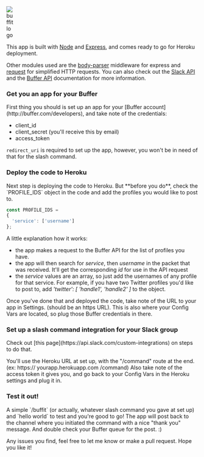 <img alt="buffit logo" style="max-width: 20px;" src="https://dl.dropboxusercontent.com/u/9299425/BUFFIT.png">

This app is built with [Node](http://nodejs.org) and [Express](http://expressjs.com), and comes ready to go for Heroku deployment. 

Other modules used are the [body-parser](https://github.com/expressjs/body-parser) middleware for express and [request](https://github.com/request/request) for simplified HTTP requests. You can also check out the [Slack API](http://api.slack.com) and the [Buffer API](http://buffer.com/developers/api) documentation for more information.

<h3>Get you an app for your Buffer</h3>
First thing you should is set up an app for your [Buffer account](http://buffer.com/developers), and take note of the credentials: 
<ul>
<li>client_id </li>
<li>client_secret (you'll receive this by email)</li>
<li>access_token </li>
</ul>

`redirect_uri` is required to set up the app, however, you won't be in need of that for the slash command.

<h3>Deploy the code to Heroku</h3>
Next step is deploying the code to Heroku. But **before you do**, check the `PROFILE_IDS` object in the code and add the profiles you would like to post to. 

```javascript
const PROFILE_IDS =
{
  'service': ['username']
};
```
A little explanation how it works:
<ul>
<li>the app makes a request to the Buffer API for the list of profiles you have.</li>
<li>the app will then search for <em>service</em>, then <em>username</em> in the packet that was received.  It'll get the corresponding <em>id</em> for use in the API request</li> 
<li>the <em>service</em> values are an array, so just add the usernames of any profile for that service. For example, if you have two Twitter profiles you'd like to post to, add <em>'twitter': [ 'handle1', 'handle2' ]</em> to the object.</li>
</ul>

Once you've done that and deployed the code, take note of the URL to your app in Settings. (should be an https URL). This is also where your Config Vars are located, so plug those Buffer credentials in there.

<h3>Set up a slash command integration for your Slack group</h3>
Check out [this page](https://api.slack.com/custom-integrations) on steps to do that. 

You'll use the Heroku URL at set up, with the "/command" route at the end. (ex: https:// yourapp.herokuapp.com /command) Also take note of the access token it gives you, and go back to your Config Vars in the Heroku settings and plug it in.

<h3>Test it out!</h3>
A simple `/buffit` (or actually, whatever slash command you gave at set up) and `hello world` to test and you're good to go! The app will post back to the channel where you initiated the command with a nice "thank you" message. And double check your Buffer queue for the post. :)

Any issues you find, feel free to let me know or make a pull request. Hope you like it!
